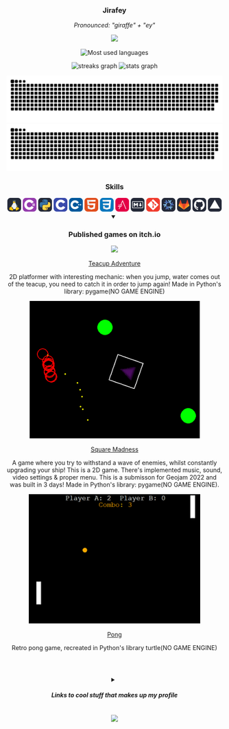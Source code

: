 <div align="center">

### Jirafey
_Pronounced: "giraffe" + "ey"_


![](https://komarev.com/ghpvc/?username=jirafey&style=flat&color=F1cc7b)

<img src="https://github-readme-stats-k4xr.vercel.app/api/top-langs/?username=jirafey&langs_count=6&layout=compact&show_icons=true&bg_color=20,f4e892,f1ce7d,f5e58d,f0cd7b,f0cd7b&title_color=4B311A&text_color=000&count_private=true&hide_border=true&card_width=330&card_height=100" alt="Most used languages"> <br>

<img src="https://github-readme-streak-stats-vercel-zeta.vercel.app/?user=jirafey&theme=default&hide_border=true&dates=664b2b&sideLabels=664b2b&border=f0cd7b&stroke=664c2b&ring=664c2b&fire=664b2b&currStreakNum=664c2b&sideNums=664c2b&currStreakLabel=664c2b&background=f0cd7b" height="150" alt="streaks graph">

<img src="https://github-readme-stats-k4xr.vercel.app/api?username=jirafey&show_icons=true&bg_color=80,f0cd7b,f1ce7d,f5e58d,f4e892,81613a,f2cf7b&title_color=4B311A&text_color=000&count_private=true&hide_border=true" height="150" alt="stats graph">
</div> 
<div align="center">

![github contribution grid snake animation](https://raw.githubusercontent.com/jirafey/jirafey/output/github-contribution-grid-snake-dark.svg#gh-dark-mode-only)![github contribution grid snake animation](https://raw.githubusercontent.com/jirafey/jirafey/output/github-contribution-grid-snake.svg#gh-light-mode-only)

</div>

<div align="center">
<h3>Skills</h3>
<p align="center">
<div align="center">
<a href="https://en.wikipedia.org/wiki/Linux"><picture><source media="(prefers-color-scheme: dark)" srcset="images/Linux-Light.svg">
<img height="32" width="32" alt="Linux" src="images/Linux-Dark.svg"></picture></a>
<a href="https://en.wikipedia.org/wiki/C_Sharp_(programming_language)"><img height="32" width="32" src="images/CS.svg"></a>
<a href="https://www.python.org"><picture><source media="(prefers-color-scheme: dark)" srcset="images/Python-Light.svg">
<img height="32" width="32" alt="Python" src="images/Python-Dark.svg"></picture></a>
<a href="https://en.wikipedia.org/wiki/C_(programming_language)"><img height="32" width="32" src="images/C.svg"></a>
<a href="https://en.wikipedia.org/wiki/C%2B%2B"><img height="32" width="32" src="images/CPP.svg"></a>
<a href="https://en.wikipedia.org/wiki/HTML"><img height="32" width="32" src="images/HTML.svg"></a>
<a href="https://en.wikipedia.org/wiki/CSS"><img height="32" width="32" src="images/CSS.svg"></a>
<a href="https://asciidoctor.org"><img height="32" width="32" alt="AsciiDoctor" src="images/asciidoctor-logo.svg"></a>
<a href="https://www.markdownguide.org/"><picture><source media="(prefers-color-scheme: dark)" srcset="images/Markdown-Light.svg">
<img height="32" width="32" alt="Markdown" src="images/Markdown-Dark.svg"></picture></a>
<a href="https://git-scm.com"><img height="32" width="32" alt="Git" src="images/Git.svg"></a>
<a href="https://nixos.org/"><picture><source media="(prefers-color-scheme: dark)" srcset="images/Nix-Light.svg">
<img height="32" width="32" alt="Nix" src="images/Nix-Dark.svg"></picture></a>
<a href="https://gitlab.com"><picture><source media="(prefers-color-scheme: dark)" srcset="images/GitLab-Light.svg">
<img height="32" width="32" alt="GitLab" src="images/GitLab-Dark.svg"></picture></a>
<a href="https://github.com/"><picture><source media="(prefers-color-scheme: dark)" srcset="images/Github-Light.svg">
<img height="32" width="32" alt="Github" src="images/Github-Dark.svg"></picture></a>
<a href="https://vercel.com/"><picture><source media="(prefers-color-scheme: dark)" srcset="images/Vercel-Light.svg">
<img height="32" width="32" alt="Vercel" src="images/Vercel-Dark.svg"></picture></a>
</div>

<details open><summary><h3> Published games on itch.io</h3></summary>
<div align="center">                         
<a href="https://jirafey.itch.io"></a>
<a href="https://jirafey.itch.io/teacup-adventure"><img src="https://user-images.githubusercontent.com/97115044/211327111-82001490-b05e-4cc1-87bb-ad0317351ab4.png"  padding="10px"><p>Teacup Adventure</p></a></div>
<div text-align="justify">
<p>2D platformer with interesting mechanic: when you jump, water comes out of the teacup, you need to catch it in order to jump again!
Made in Python's library: pygame(NO GAME ENGINE)
</div></p>

<div align="center">
<a href="https://jirafey.itch.io/squaremadness"><img src="sm1.png"
padding="10px"><p>Square Madness </p></a></div>
<div text-align="justify"> 
<p>A game where you try to withstand a wave of enemies, whilst constantly upgrading your ship! This is a 2D game. There's implemented music, sound, video settings & proper menu. This is a submisson for Geojam 2022 and was built in 3 days! Made in Python's library: pygame(NO GAME ENGINE).
</p></div>

<div align="center">
<a href="https://jirafey.itch.io/pong"><img src="pong1.png" padding="10px">
<p>Pong </p></a></div>
<div align="center">
<div text-align="justify">
<p>Retro pong game, recreated in Python's library turtle(NO GAME ENGINE)
</p></div></div>
</details>

#

</div>
<br>

<div align ="center">
<details><summary><h5> Links to cool stuff that makes up my profile</h5></summary>

[`Gradient GitHub Stats`](https://github.com/anuraghazra/github-readme-stats#readme)

[`GitHub contributions snake`](https://github.com/Platane/snk#readme)

[`Skill icons`](https://github.com/tandpfun/skill-icons#readme)
                    
[`GitHub streaks`](https://github.com/DenverCoder1/github-readme-streak-stats#readme)

</details>

![](https://hit.yhype.me/github/profile?user_id=97115044)

